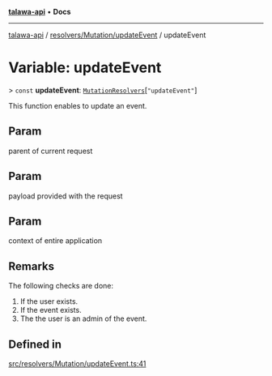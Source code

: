 [**talawa-api**](../../../../README.md) • **Docs**

***

[talawa-api](../../../../modules.md) / [resolvers/Mutation/updateEvent](../README.md) / updateEvent

# Variable: updateEvent

\> `const` **updateEvent**: [`MutationResolvers`](../../../../types/generatedGraphQLTypes/type-aliases/MutationResolvers.md)\[`"updateEvent"`\]

This function enables to update an event.

## Param

parent of current request

## Param

payload provided with the request

## Param

context of entire application

## Remarks

The following checks are done:
1. If the user exists.
2. If the event exists.
3. The the user is an admin of the event.

## Defined in

[src/resolvers/Mutation/updateEvent.ts:41](https://github.com/PalisadoesFoundation/talawa-api/blob/2f8fb6988cd34004fbbf76550c8eef691b861a19/src/resolvers/Mutation/updateEvent.ts#L41)
